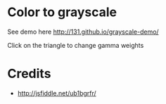 # Color to grayscale 

See demo here http://131.github.io/grayscale-demo/

Click on the triangle to change gamma weights


# Credits
* http://jsfiddle.net/ub1bgrfr/
